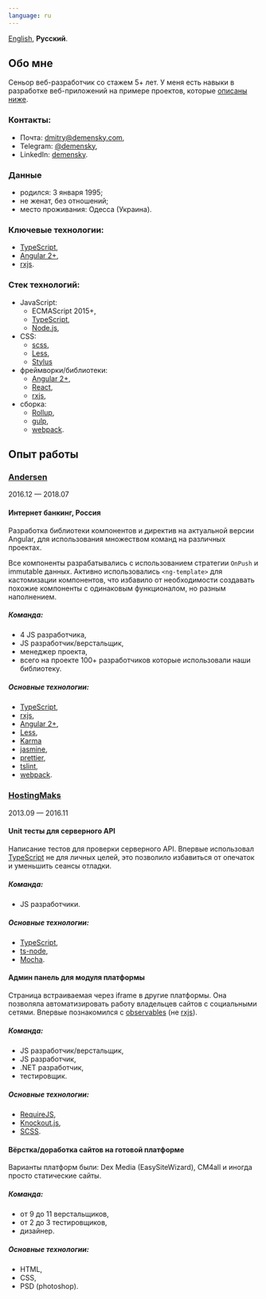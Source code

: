 ```yaml
---
language: ru
---
```


[English](en/), **Русский**.

## Обо мне

Сеньор веб-разработчик со стажем 5+ лет. У меня есть навыки в разработке
веб-приложений на примере проектов, которые [описаны ниже](#опыт-работы).

### Контакты:

-   Почта: [dmitry@demensky.com],
-   Telegram: [@demensky],
-   LinkedIn: [demensky](https://www.linkedin.com/in/demensky/).

[dmitry@demensky.com]: mailto:dmitry@demensky.com
[@demensky]: https://t.me/demensky

### Данные

-   родился: 3 января 1995;
-   не женат, без отношений;
-   место проживания: Одесса (Украина).

### Ключевые технологии:

-   [TypeScript],
-   [Angular 2+],
-   [rxjs].

### Стек технологий:

-   JavaScript:
    -   ECMAScript 2015+,
    -   [TypeScript],
    -   [Node.js],
-   CSS:
    -   [scss],
    -   [Less],
    -   [Stylus]
-   фреймворки/библиотеки:
    -   [Angular 2+],
    -   [React],
    -   [rxjs],
-   сборка:
    -   [Rollup],
    -   [gulp],
    -   [webpack].

## Опыт работы

### [Andersen](https://www.andersenlab.com/)

2016.12 — 2018.07

#### Интернет банкинг, Россия

Разработка библиотеки компонентов и директив на актуальной версии Angular, для
использования множеством команд на различных проектах.

Все компоненты разрабатывались с использованием стратегии `OnPush` и immutable
данных. Активно использовались `<ng-template>` для кастомизации компонентов, что
избавило от необходимости создавать похожие компоненты с одинаковым
функционалом, но разным наполнением.

##### Команда:

-   4 JS разработчика,
-   JS разработчик/верстальщик,
-   менеджер проекта,
-   всего на проекте 100+ разработчиков которые использовали наши библиотеку.

##### Основные технологии:

-   [TypeScript],
-   [rxjs],
-   [Angular 2+],
-   [Less],
-   [Karma]
-   [jasmine],
-   [prettier],
-   [tslint],
-   [webpack].

### [HostingMaks](http://hostingmaks.com/)

2013.09 — 2016.11

#### Unit тесты для серверного API

Написание тестов для проверки серверного API. Впервые использовал [TypeScript]
не для личных целей, это позволило избавиться от опечаток и уменьшить сеансы
отладки.

##### Команда:

-   JS разработчики.

##### Основные технологии:

-   [TypeScript],
-   [ts-node],
-   [Mocha].

#### Админ панель для модуля платформы

Страница встраиваемая через iframe в другие платформы. Она позволяла
автоматизировать работу владельцев сайтов с социальными сетями. Впервые
познакомился с [observables][knockout-observables] (не [rxjs]).

##### Команда:

-   JS разработчик/верстальщик,
-   JS разработчик,
-   .NET разработчик,
-   тестировщик.

##### Основные технологии:

-   [RequireJS],
-   [Knockout.js],
-   [SCSS].

#### Вёрстка/доработка сайтов на готовой платформе

Варианты платформ были: Dex Media (EasySiteWizard), CM4all и иногда просто
статические сайты.

##### Команда:

-   от 9 до 11 верстальщиков,
-   от 2 до 3 тестировщиков,
-   дизайнер.

##### Основные технологии:

-   HTML,
-   CSS,
-   PSD (photoshop).

[typescript]: https://www.typescriptlang.org/
[angular 2+]: https://angular.io/
[rxjs]: https://github.com/ReactiveX/rxjs/
[less]: http://lesscss.org/
[webpack]: https://webpack.js.org/
[karma]: https://karma-runner.github.io/
[jasmine]: https://jasmine.github.io/
[prettier]: https://prettier.io/
[tslint]: https://github.com/palantir/tslint
[ts-node]: https://github.com/TypeStrong/ts-node
[mocha]: https://mochajs.org/
[knockout-observables]: http://knockoutjs.com/documentation/observables.html
[requirejs]: https://requirejs.org/
[knockout.js]: http://knockoutjs.com/
[scss]: https://sass-lang.com/
[react]: https://reactjs.org/
[node.js]: https://nodejs.org/
[gulp]: https://gulpjs.com/
[stylus]: http://stylus-lang.com/
[rollup]: https://rollupjs.org/
